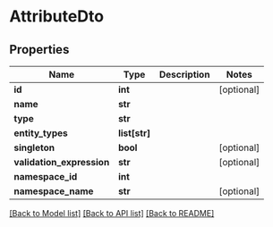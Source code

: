 # AttributeDto

## Properties
Name | Type | Description | Notes
------------ | ------------- | ------------- | -------------
**id** | **int** |  | [optional] 
**name** | **str** |  | 
**type** | **str** |  | 
**entity_types** | **list[str]** |  | 
**singleton** | **bool** |  | [optional] 
**validation_expression** | **str** |  | [optional] 
**namespace_id** | **int** |  | 
**namespace_name** | **str** |  | [optional] 

[[Back to Model list]](../README.md#documentation-for-models) [[Back to API list]](../README.md#documentation-for-api-endpoints) [[Back to README]](../README.md)

